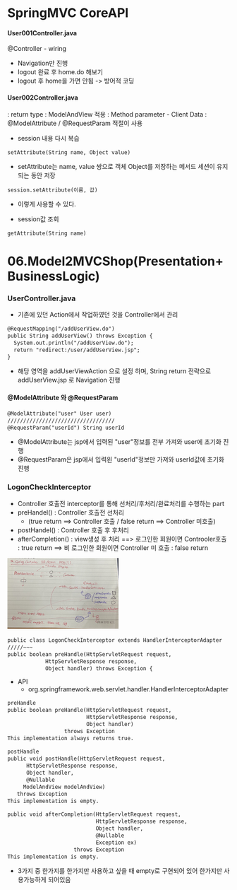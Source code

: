 # SpringMVC CoreAPI

#### User001Controller.java
@Controller - wiring
- Navigation만 진행
- logout 완료 후 home.do  해보기
- logout 후 home을 가면 안됨 -> 방어적 코딩

#### User002Controller.java
  : return type : ModelAndView 적용
  : Method parameter
    - Client Data : @ModelAttribute / @RequestParam 적절이 사용

* session 내용 다시 복습
```
setAttribute(String name, Object value)
```
- setAttribute는 name, value 쌍으로 객체 Object를 저장하는 메서드 세션이 유지되는 동안 저장
```
session.setAttribute(이름, 값)
```
- 이렇게 사용할 수 있다.

* session값 조회
```
getAttribute(String name)
```


# 06.Model2MVCShop(Presentation+BusinessLogic)
### UserController.java
- 기존에 있던 Action에서 작업하였던 것을 Controller에서 관리
```
@RequestMapping("/addUserView.do")
public String addUserView() throws Exception {
  System.out.println("/addUserView.do");
  return "redirect:/user/addUserView.jsp";
}
```
- 해당 영역을 addUserViewAction 으로 설정 하며, String return 전략으로 addUserView.jsp 로 Navigation 진행


#### @ModelAttribute 와 @RequestParam
```
@ModelAttribute("user" User user)
//////////////////////////////////
@RequestParam("userId") String userId
```
- @ModelAttribute는 jsp에서 입력된 "user"정보를 전부 가져와 user에 초기화 진행
- @RequestParam은 jsp에서 입력왼 "userId"정보만 가져와 userId값에 초기화 진행

### LogonCheckInterceptor
- Controller 호출전 interceptor를 통해 선처리/후처리/완료처리를 수행하는 part
- preHandel() : Controller 호출전 선처리
  - (true return ==> Controller 호출 / false return ==> Controller 미호출)
- postHandel() : Controller 호출 후 후처리
- afterCompletion() : view생성 후 처리
==> 로그인한 회원이면 Controoler호출 : true return
==> 비 로그인한 회원이면 Controller 미 호출 : false return
<img src="https://github.com/KyungHoAn/Study/blob/master/%EB%85%B8%ED%8A%B8%EC%A0%95%EB%A6%AC/%EC%BA%A1%EC%B3%90/4_13/1.png" width="50%" height="50%%">

```
public class LogonCheckInterceptor extends HandlerInterceptorAdapter
/////~~~
public boolean preHandle(HttpServletRequest request,
			HttpServletResponse response, 
			Object handler) throws Exception {
```
* API
  - org.springframework.web.servlet.handler.HandlerInterceptorAdapter
```
preHandle
public boolean preHandle(HttpServletRequest request,
                         HttpServletResponse response,
                         Object handler)
                  throws Exception
This implementation always returns true.
```
```
postHandle
public void postHandle(HttpServletRequest request,
      HttpServletResponse response,
      Object handler,
      @Nullable
     ModelAndView modelAndView)
   throws Exception
This implementation is empty.
```
```
public void afterCompletion(HttpServletRequest request,
                            HttpServletResponse response,
                            Object handler,
                            @Nullable
                            Exception ex)
                     throws Exception
This implementation is empty.
```
- 3가지 중 한가지를 한가지만 사용하고 싶을 때 empty로 구현되어 있어 한가지만 사용가능하게 되어있음
